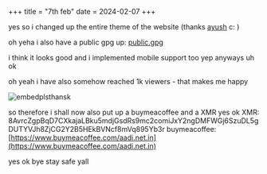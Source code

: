 +++
title = "7th feb"
date = 2024-02-07
+++

yes so i changed up the entire theme of the website (thanks [ayush](https://ayush.pro) c: )

oh yeha i also have a public gpg up: [public.gpg](https://aadi.net.in/key.gpg.pub)

i think it looks good and i implemented mobile support too yep anyways uh ok

oh yeah i have also somehow reached 1k viewers - that makes me happy

![embedplsthansk](https://github-production-user-asset-6210df.s3.amazonaws.com/76528474/302864497-df28fda1-8380-407a-8b6b-4863119896de.png?X-Amz-Algorithm=AWS4-HMAC-SHA256&X-Amz-Credential=AKIAVCODYLSA53PQK4ZA%2F20240207%2Fus-east-1%2Fs3%2Faws4_request&X-Amz-Date=20240207T045717Z&X-Amz-Expires=300&X-Amz-Signature=b5d390d2673896279172621fa3f8f559684e60237cb4ff1be62986085cb514a8&X-Amz-SignedHeaders=host&actor_id=76528474&key_id=0&repo_id=681766762)

so therefore i shall now also put up a buymeacoffee and a XMR yes ok 
XMR: 8AvrcZgpBqD7CXkajaLBku5mdjGsdRs9mc2comiJxY2ngDMFWGj6SzuDL5gDUTYVJh8ZjCG2Y2B5HEkBVNcf8mVq895Yb3r 
buymeacoffee: [https://www.buymeacoffee.com/aadi.net.in](https://www.buymeacoffee.com/aadi.net.in) 


yes ok bye stay safe yall
